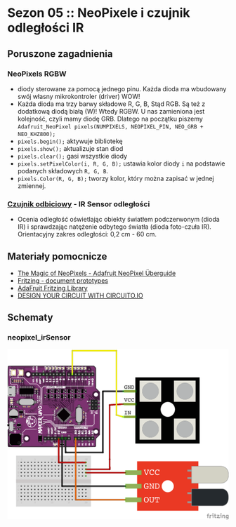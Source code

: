 # Sezon 05 :: NeoPixele i czujnik odległości IR

## Poruszone zagadnienia

### NeoPixels RGBW
- diody sterowane za pomocą jednego pinu. Każda dioda ma wbudowany swój własny mikrokontroler (driver) WOW!
- Każda dioda ma trzy barwy składowe R, G, B, Stąd RGB. Są też z dodatkową diodą białą (W)! Wtedy RGBW. U nas zamieniona jest kolejność, czyli mamy diodę GRB. Dlatego na początku piszemy `Adafruit_NeoPixel pixels(NUMPIXELS, NEOPIXEL_PIN, NEO_GRB + NEO_KHZ800);`
- `pixels.begin();` aktywuje bibliotekę
- `pixels.show();` aktualizuje stan diod
- `pixels.clear();` gasi wszystkie diody
- `pixels.setPixelColor(i, R, G, B);` ustawia kolor diody `i` na podstawie podanych składowych `R, G, B`. 
- `pixels.Color(R, G, B);` tworzy kolor, który można zapisać w jednej zmiennej.

### [Czujnik odbiciowy](https://github.com/CreativeCodingPL/PhysicalComputing/tree/2019/s01_pierwsza_dioda_i_prezenty#czujnik-odbiciowy) - IR Sensor odległości
- Ocenia odległość oświetlając obiekty światłem podczerwonym (dioda IR) i sprawdzając natężenie odbytego światła (dioda foto-czuła IR). Orientacyjny zakres odległości: 0,2 cm - 60 cm. 


## Materiały pomocnicze 
- [The Magic of NeoPixels - Adafruit NeoPixel Überguide](https://learn.adafruit.com/adafruit-neopixel-uberguide/the-magic-of-neopixels)
- [Fritzing - document prototypes](http://fritzing.org/home/)
- [AdaFruit Fritzing Library](https://github.com/adafruit/Fritzing-Library)
- [DESIGN YOUR CIRCUIT WITH CIRCUITO.IO](https://www.circuito.io)

## Schematy

### neopixel_irSensor
![](neopixel_irSensor.png)

